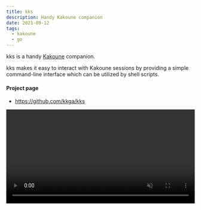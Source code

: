 ```yaml
---
title: kks
description: Handy Kakoune companion
date: 2021-09-12
tags:
  - kakoune
  - go
---
```


kks is a handy [Kakoune](https://kakoune.org) companion.

kks makes it easy to interact with Kakoune sessions by providing a simple
command-line interface which can be utilized by shell scripts.

#### Project page

- https://github.com/kkga/kks

<video controls autoplay loop muted width="100%">
  <source src='/img/projects/kks.mp4' />
</video>
